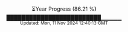 <p align="center">
⏳Year Progress (86.21 %) <br>
█████████████████████████▁▁▁▁▁ <br>
<sub>Updated: Mon, 11 Nov 2024 12:40:13 GMT</sub>
</p>

